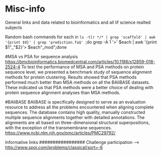 # Misc-info
General links and data related to bioinformatics and all lif science realted subjects

Random bash commands
for each in `ls -tlr */* | grep 'scaffold' | awk '{print $9}' | grep 'prediction.fa$' `;do grep -A 1 '>' $each | awk '{print $1"_"$2}'> $each"_mod";done

#MSA vs PSA for sequence analysis
https://bmcbioinformatics.biomedcentral.com/articles/10.1186/s12859-018-2524-4
To test the performance of MSA and PSA methods on protein sequence level, we presented a benchmark study of sequence alignment methods for protein clustering. Results showed that PSA methods performed much better than MSA methods on all the BAliBASE datasets. These indicated us that PSA methods were a better choice of dealing with protein sequence alignment analyses than MSA methods.

#BAliBASE
BAliBASE is specifically designed to serve as an evaluation resource to address all the problems encountered when aligning complete sequences. The database contains high quality, manually constructed multiple sequence alignments together with detailed annotations. The alignments are all based on three-dimensional structural superpositions, with the exception of the transmembrane sequences.
https://www.ncbi.nlm.nih.gov/pmc/articles/PMC29792/

Informative links
#################
Challenge participation --> http://www.spoj.com/problems/classical/sort=-6
